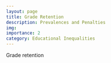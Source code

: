 ```yaml
---
layout: page
title: Grade Retention
description: Prevalences and Penalties
img:
importance: 2
category: Educational Inequalities
---
```


Grade retention